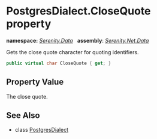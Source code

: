 # PostgresDialect.CloseQuote property
**namespace:** *[Serenity.Data](../../README.md#serenity.data-namespace)*   **assembly**: *[Serenity.Net.Data](../../README.md)*

Gets the close quote character for quoting identifiers.

```csharp
public virtual char CloseQuote { get; }
```

## Property Value

The close quote.

## See Also

* class [PostgresDialect](../PostgresDialect.md)